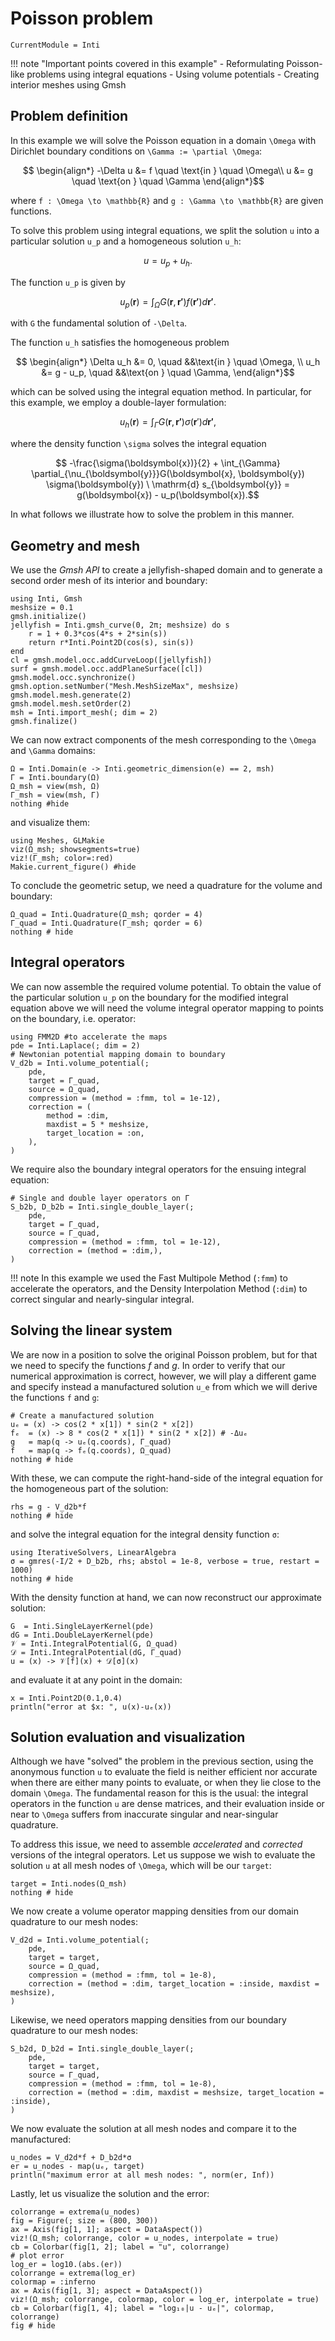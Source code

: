 # Poisson problem

```@meta
CurrentModule = Inti
```

!!! note "Important points covered in this example"
      - Reformulating Poisson-like problems using integral equations
      - Using volume potentials
      - Creating interior meshes using Gmsh

## Problem definition

In this example we will solve the Poisson equation in a domain ``\Omega`` with
Dirichlet boundary conditions on ``\Gamma := \partial \Omega``:

```math
  \begin{align*}
      -\Delta u &= f  \quad \text{in } \quad \Omega\\
      u &= g  \quad \text{on } \quad \Gamma
  \end{align*}
```

where ``f : \Omega \to \mathbb{R}`` and ``g : \Gamma \to \mathbb{R}`` are given
functions.

To solve this problem using integral equations, we split the solution ``u`` into
a particular solution ``u_p`` and a homogeneous solution ``u_h``:

```math
  u = u_p + u_h.
```

The function ``u_p`` is given by

```math
u_p(\boldsymbol{r}) = \int_{\Omega} G(\boldsymbol{r}, \boldsymbol{r'}) f(\boldsymbol{r'}) d\boldsymbol{r'}.
```

with ``G`` the fundamental solution of ``-\Delta``.

The function ``u_h`` satisfies the homogeneous problem

```math
  \begin{align*}
      \Delta u_h &= 0,  \quad &&\text{in } \quad \Omega, \\
      u_h &= g - u_p,  \quad &&\text{on }  \quad \Gamma,
  \end{align*}
```

which can be solved using the integral equation method. In particular, for this
example, we employ a double-layer formulation:

```math
u_h(\boldsymbol{r}) = \int_{\Gamma} G(\boldsymbol{r}, \boldsymbol{r'}) \sigma(\boldsymbol{r}') d\boldsymbol{r'},
```

where the density function ``\sigma`` solves the integral equation

```math
  -\frac{\sigma(\boldsymbol{x})}{2} + \int_{\Gamma} \partial_{\nu_{\boldsymbol{y}}}G(\boldsymbol{x}, \boldsymbol{y}) \sigma(\boldsymbol{y}) \ \mathrm{d} s_{\boldsymbol{y}} = g(\boldsymbol{x}) - u_p(\boldsymbol{x}).
```

In what follows we illustrate how to solve the problem in this manner.

## Geometry and mesh

We use the *Gmsh API* to create a jellyfish-shaped domain and to generate a
second order mesh of its interior and boundary:

```@example poisson
using Inti, Gmsh
meshsize = 0.1
gmsh.initialize()
jellyfish = Inti.gmsh_curve(0, 2π; meshsize) do s
    r = 1 + 0.3*cos(4*s + 2*sin(s))
    return r*Inti.Point2D(cos(s), sin(s))
end
cl = gmsh.model.occ.addCurveLoop([jellyfish])
surf = gmsh.model.occ.addPlaneSurface([cl])
gmsh.model.occ.synchronize()
gmsh.option.setNumber("Mesh.MeshSizeMax", meshsize)
gmsh.model.mesh.generate(2)
gmsh.model.mesh.setOrder(2)
msh = Inti.import_mesh(; dim = 2)
gmsh.finalize()
```

We can now extract components of the mesh corresponding to the ``\Omega`` and
``\Gamma`` domains:

```@example poisson
Ω = Inti.Domain(e -> Inti.geometric_dimension(e) == 2, msh)
Γ = Inti.boundary(Ω)
Ω_msh = view(msh, Ω)
Γ_msh = view(msh, Γ)
nothing #hide
```

and visualize them:

```@example poisson
using Meshes, GLMakie
viz(Ω_msh; showsegments=true)
viz!(Γ_msh; color=:red)
Makie.current_figure() #hide
```

To conclude the geometric setup, we need a quadrature for the volume and
boundary:

```@example poisson
Ω_quad = Inti.Quadrature(Ω_msh; qorder = 4)
Γ_quad = Inti.Quadrature(Γ_msh; qorder = 6)
nothing # hide
```

## Integral operators

We can now assemble the required volume potential. To obtain the value of the particular solution
``u_p`` on the boundary for the modified integral equation above we will need the volume integral
operator mapping to points on the boundary, i.e. operator:

```@example poisson
using FMM2D #to accelerate the maps
pde = Inti.Laplace(; dim = 2)
# Newtonian potential mapping domain to boundary
V_d2b = Inti.volume_potential(;
    pde,
    target = Γ_quad,
    source = Ω_quad,
    compression = (method = :fmm, tol = 1e-12),
    correction = (
        method = :dim,
        maxdist = 5 * meshsize,
        target_location = :on,
    ),
)
```

We require also the boundary integral operators for the ensuing integral
equation:

```@example poisson
# Single and double layer operators on Γ
S_b2b, D_b2b = Inti.single_double_layer(;
    pde,
    target = Γ_quad,
    source = Γ_quad,
    compression = (method = :fmm, tol = 1e-12),
    correction = (method = :dim,),
)
```

!!! note
    In this example we used the Fast Multipole Method (`:fmm`) to accelerate the
    operators, and the Density Interpolation Method (`:dim`) to correct singular
    and nearly-singular integral.

## Solving the linear system

We are now in a position to solve the original Poisson problem, but for that we
need to specify the functions $f$ and $g$. In order to verify that our numerical
approximation is correct, however, we will play a different game and specify
instead a manufactured solution ``u_e`` from which we will derive the functions
``f`` and ``g``:

```@example poisson
# Create a manufactured solution
uₑ = (x) -> cos(2 * x[1]) * sin(2 * x[2])
fₑ  = (x) -> 8 * cos(2 * x[1]) * sin(2 * x[2]) # -Δuₑ
g   = map(q -> uₑ(q.coords), Γ_quad)
f   = map(q -> fₑ(q.coords), Ω_quad)
nothing # hide
```

With these, we can compute the right-hand-side of the integral equation for the
homogeneous part of the solution:

```@example poisson
rhs = g - V_d2b*f
nothing # hide
```

and solve the integral equation for the integral density function ``σ``:

```@example poisson
using IterativeSolvers, LinearAlgebra
σ = gmres(-I/2 + D_b2b, rhs; abstol = 1e-8, verbose = true, restart = 1000)
nothing # hide
```

With the density function at hand, we can now reconstruct our approximate solution:

```@example poisson
G  = Inti.SingleLayerKernel(pde)
dG = Inti.DoubleLayerKernel(pde)
𝒱 = Inti.IntegralPotential(G, Ω_quad)
𝒟 = Inti.IntegralPotential(dG, Γ_quad)
u = (x) -> 𝒱[f](x) + 𝒟[σ](x)
```

and evaluate it at any point in the domain:

```@example poisson
x = Inti.Point2D(0.1,0.4)
println("error at $x: ", u(x)-uₑ(x))
```

## Solution evaluation and visualization

Although we have "solved" the problem in the previous section, using the
anonymous function `u` to evaluate the field is neither efficient nor accurate
when there are either many points to evaluate, or when they lie close to the
domain ``\Omega``. The fundamental reason for this is the usual: the integral
operators in the function `u` are dense matrices, and their evaluation inside
or near to ``\Omega`` suffers from inaccurate singular and near-singular
quadrature.

To address this issue, we need to assemble *accelerated* and *corrected*
versions of the integral operators. Let us suppose we wish to evaluate the
solution ``u`` at all mesh nodes of ``\Omega``, which will be our `target`:

```@example poisson
target = Inti.nodes(Ω_msh)
nothing # hide
```

We now create a volume operator mapping densities from our domain quadrature to our
mesh nodes:

```@example poisson
V_d2d = Inti.volume_potential(;
    pde,
    target = target,
    source = Ω_quad,
    compression = (method = :fmm, tol = 1e-8),
    correction = (method = :dim, target_location = :inside, maxdist = meshsize),
)
```

Likewise, we need operators mapping densities from our boundary quadrature to
our mesh nodes:

```@example poisson
S_b2d, D_b2d = Inti.single_double_layer(;
    pde,
    target = target,
    source = Γ_quad,
    compression = (method = :fmm, tol = 1e-8),
    correction = (method = :dim, maxdist = meshsize, target_location = :inside),
)
```

We now evaluate the solution at all mesh nodes and compare it to the manufactured:

```@example poisson
u_nodes = V_d2d*f + D_b2d*σ
er = u_nodes - map(uₑ, target)
println("maximum error at all mesh nodes: ", norm(er, Inf))
```

Lastly, let us visualize the solution and the error:

```@example poisson
colorrange = extrema(u_nodes)
fig = Figure(; size = (800, 300))
ax = Axis(fig[1, 1]; aspect = DataAspect())
viz!(Ω_msh; colorrange, color = u_nodes, interpolate = true)
cb = Colorbar(fig[1, 2]; label = "u", colorrange)
# plot error
log_er = log10.(abs.(er))
colorrange = extrema(log_er)
colormap = :inferno
ax = Axis(fig[1, 3]; aspect = DataAspect())
viz!(Ω_msh; colorrange, colormap, color = log_er, interpolate = true)
cb = Colorbar(fig[1, 4]; label = "log₁₀|u - uₑ|", colormap, colorrange)
fig # hide
```
